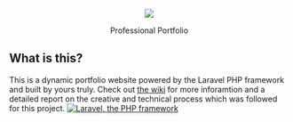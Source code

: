 <p align="center"><a href="//brink.saborknight.com"><img src="http://arendbrink.com/assets/brink-logo-light.png"></a></p>
<p align="center">Professional Portfolio</p>

## What is this?
This is a dynamic portfolio website powered by the Laravel PHP framework and built by yours truly. Check out [the wiki](https://github.com/Saborknight/portfolio/wiki) for more inforamtion and a detailed report on the creative and technical process which was followed for this project.
[![Laravel, the PHP framework](https://laravel.com/assets/img/components/logo-laravel.svg "A mighty PHP framework")](//laravel.com)
